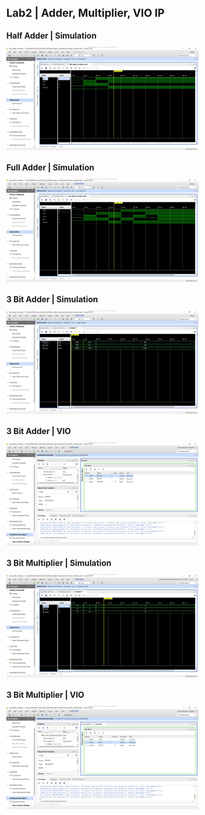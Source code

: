 # Lab2 | Adder, Multiplier, VIO IP

## Half Adder | Simulation

![](./images/half_adder.jpg)

## Full Adder | Simulation

![](./images/full_adder.jpg)

## 3 Bit Adder | Simulation

![](./images/adder_3bit.jpg)

## 3 Bit Adder | VIO

![](./images/adder_3bit_vio.jpg)

## 3 Bit Multiplier | Simulation

![](./images/multiplier_3bit.jpg)

## 3 Bit Multiplier | VIO

![](./images/multiplier_3bit_vio.jpg)
